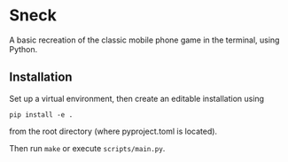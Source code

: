 # Sneck

A basic recreation of the classic mobile phone game in the terminal, using Python.


## Installation

Set up a virtual environment, then create an editable installation using

`pip install -e .`

from the root directory (where pyproject.toml is located).

Then run `make` or execute `scripts/main.py`.
